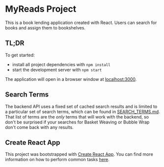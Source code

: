 # MyReads Project

This is a book lending application created with React. Users can search for books and assign them to bookshelves.

## TL;DR

To get started:

* install all project dependencies with `npm install`
* start the development server with `npm start`

The application will open in a browser window at [localhost:3000](http://localhost:3000).
## Search Terms
The backend API uses a fixed set of cached search results and is limited to a particular set of search terms, which can be found in [SEARCH_TERMS.md](SEARCH_TERMS.md). That list of terms are the _only_ terms that will work with the backend, so don't be surprised if your searches for Basket Weaving or Bubble Wrap don't come back with any results.

## Create React App

This project was bootstrapped with [Create React App](https://github.com/facebookincubator/create-react-app). You can find more information on how to perform common tasks [here](https://github.com/facebookincubator/create-react-app/blob/master/packages/react-scripts/template/README.md).
